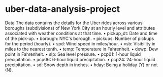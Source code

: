 # uber-data-analysis-project
Data
The data contains the details for the Uber rides across various boroughs (subdivisions) of New York City at an hourly level and attributes associated with weather conditions at that time.
•	pickup_dt: Date and time of the pick-up.
•	borough: NYC's borough.
•	pickups: Number of pickups for the period (hourly).
•	spd: Wind speed in miles/hour.
•	vsb: Visibility in miles to the nearest tenth.
•	temp: Temperature in Fahrenheit.
•	dewp: Dew point in Fahrenheit.
•	slp: Sea level pressure.
•	pcp01: 1-hour liquid precipitation.
•	pcp06: 6-hour liquid precipitation.
•	pcp24: 24-hour liquid precipitation.
•	sd: Snow depth in inches.
•	hday: Being a holiday (Y) or not (N).

